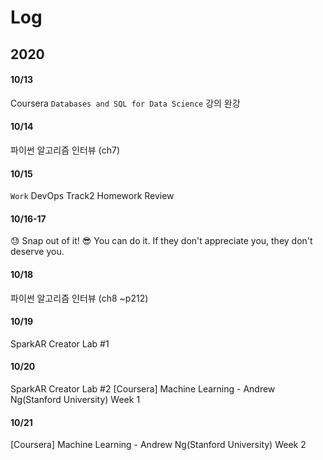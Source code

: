 # Log

## 2020
#### 10/13
Coursera `Databases and SQL for Data Science` 강의 완강
#### 10/14
파이썬 알고리즘 인터뷰 (ch7)
#### 10/15
`Work` DevOps Track2 Homework Review 
#### 10/16-17
😓 Snap out of it! 😎 You can do it. 
If they don't appreciate you, they don't deserve you.
#### 10/18
파이썬 알고리즘 인터뷰 (ch8 ~p212)
#### 10/19
SparkAR Creator Lab #1 
#### 10/20
SparkAR Creator Lab #2 
[Coursera] Machine Learning - Andrew Ng(Stanford University) Week 1
#### 10/21
[Coursera] Machine Learning - Andrew Ng(Stanford University) Week 2
